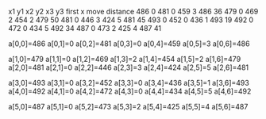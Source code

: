 x1	y1	x2	y2	x3	y3	first x	 	move distance
486	0	481	0	459	3	486		36
479	0	469	2	454	2	479		50
481	0	446	3	424	5	481		45
493	0	452	0	436	1	493		19
492	0	472	0	434	5	492		34
487	0	473	2	425	4	487		41

a[0,0]=486
a[0,1]=0
a[0,2]=481
a[0,3]=0
a[0,4]=459
a[0,5]=3
a[0,6]=486		

a[1,0]=479
a[1,1]=0
a[1,2]=469
a[1,3]=2
a[1,4]=454
a[1,5]=2
a[1,6]=479
a[2,0]=481
a[2,1]=0
a[2,2]=446
a[2,3]=3
a[2,4]=424
a[2,5]=5
a[2,6]=481

a[3,0]=493
a[3,1]=0
a[3,2]=452
a[3,3]=0
a[3,4]=436
a[3,5]=1
a[3,6]=493
a[4,0]=492
a[4,1]=0
a[4,2]=472
a[4,3]=0
a[4,4]=434
a[4,5]=5
a[4,6]=492

a[5,0]=487
a[5,1]=0
a[5,2]=473
a[5,3]=2
a[5,4]=425
a[5,5]=4
a[5,6]=487
